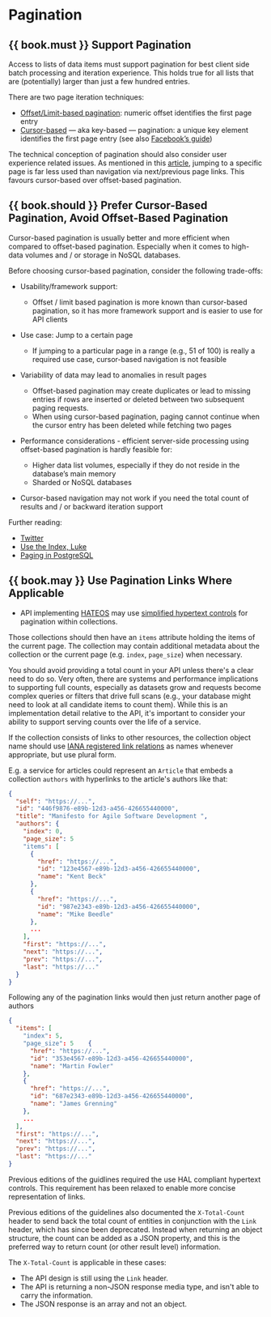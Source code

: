 # Pagination

## {{ book.must }} Support Pagination

Access to lists of data items must support pagination for best client side batch processing and iteration experience. This holds true for all lists that are (potentially) larger than just a
few hundred entries.

There are two page iteration techniques:

* [Offset/Limit-based pagination](http://developer.infoconnect.com/paging-results-limit-and-offset):
  numeric offset identifies the first page entry
* [Cursor-based](https://dev.twitter.com/overview/api/cursoring) — aka key-based — pagination: a
  unique key element identifies the first page entry (see also
  [Facebook’s guide](https://developers.facebook.com/docs/graph-api/using-graph-api/v2.4#paging))

The technical conception of pagination should also consider user experience related issues. As mentioned
in this [article](https://www.smashingmagazine.com/2016/03/pagination-infinite-scrolling-load-more-buttons/),
jumping to a specific page is far less used than navigation via next/previous page links. This favours
cursor-based over offset-based pagination.

## {{ book.should }} Prefer Cursor-Based Pagination, Avoid Offset-Based Pagination

Cursor-based pagination is usually better and more efficient when compared to offset-based pagination. Especially when it comes to
high-data volumes and / or storage in NoSQL databases.

Before choosing cursor-based pagination, consider the following trade-offs:

* Usability/framework support:

    * Offset / limit based pagination is more known than cursor-based pagination, so it has more framework support and
      is easier to use for API clients

* Use case: Jump to a certain page

    * If jumping to a particular page in a range (e.g., 51 of 100) is really a required use case,
      cursor-based navigation is not feasible

* Variability of data may lead to anomalies in result pages

    * Offset-based pagination may create duplicates or lead to missing entries if rows are inserted or deleted between two subsequent paging requests.
    * When using cursor-based pagination, paging cannot continue when the cursor entry has been
      deleted while fetching two pages

* Performance considerations - efficient server-side processing using offset-based pagination is hardly feasible for:

    * Higher data list volumes, especially if they do not reside in the database’s main memory
    * Sharded or NoSQL databases

* Cursor-based navigation may not work if you need the total count of results and / or backward iteration support


Further reading:

* [Twitter](https://dev.twitter.com/rest/public/timelines)
* [Use the Index, Luke](http://use-the-index-luke.com/no-offset)
* [Paging in PostgreSQL](https://www.citusdata.com/blog/1872-joe-nelson/409-five-ways-paginate-postgres-basic-exotic)


## {{ book.may }} Use Pagination Links Where Applicable

* API implementing [HATEOS](../hyper-media/Hypermedia.html#may-use-rest-maturity-level-3--hateoas) may use [simplified hypertext controls](../hyper-media/Hypermedia.html#should-pagination-and-self-references) for pagination within collections.

Those collections should then have an `items` attribute holding the items of the current page. The collection may contain additional metadata about the collection or the current page (e.g. `index`, `page_size`) when necessary.

You should avoid providing a total count in your API unless there's a clear need to do so. Very often, there are systems and performance implications to supporting full counts, especially as datasets grow and requests become complex queries or filters that drive full scans (e.g., your database might need to look at all candidate items to count them). While this is an implementation detail relative to the API, it's important to consider your ability to support serving counts over the life of a service.

If the collection consists of links to other resources, the collection object name should use [IANA registered link relations](http://www.iana.org/assignments/link-relations/link-relations.xml) as names whenever appropriate, but use plural form.

E.g. a service for articles could represent an `Article` that embeds a collection `authors` with hyperlinks to the article's authors like that:

```json
{
  "self": "https://...",
  "id": "446f9876-e89b-12d3-a456-426655440000",
  "title": "Manifesto for Agile Software Development ",
  "authors": {
    "index": 0,
    "page_size": 5
    "items": [
      {  
        "href": "https://...",
        "id": "123e4567-e89b-12d3-a456-426655440000",
        "name": "Kent Beck"
      },
      {  
        "href": "https://...",
        "id": "987e2343-e89b-12d3-a456-426655440000",
        "name": "Mike Beedle"
      },
      ...
    ],
    "first": "https://...",
    "next": "https://...",
    "prev": "https://...",
    "last": "https://..."
  }
}

```
Following any of the pagination links would then just return another page of authors


```json
{
  "items": [
    "index": 5,
    "page_size": 5    {  
      "href": "https://...",
      "id": "353e4567-e89b-12d3-a456-426655440000",
      "name": "Martin Fowler"
    },
    {  
      "href": "https://...",
      "id": "687e2343-e89b-12d3-a456-426655440000",
      "name": "James Grenning"
    },
    ...
  ],
  "first": "https://...",
  "next": "https://...",
  "prev": "https://...",
  "last": "https://..."
}

```

Previous editions of the guidlines required the use HAL compliant hypertext controls. This requirement has been relaxed to enable more concise representation of links.

Previous editions of the guidelines also documented the `X-Total-Count` header to send back the total count of entities in conjunction with the `Link` header, which has since been deprecated. Instead when returning an object structure, the count can be added as a JSON property, and this is the preferred way to return count (or other result level) information. 

The `X-Total-Count` is applicable in these cases:

* The API design is still using the `Link` header.
* The API is returning a non-JSON response media type, and isn't able to carry the information.
* The JSON response is an array and not an object.



